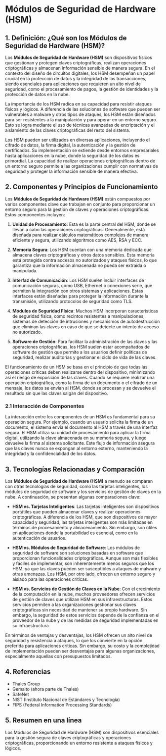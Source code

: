 # Módulos de Seguridad de Hardware (HSM)

## 1. Definición: ¿Qué son los **Módulos de Seguridad de Hardware (HSM)**?
Los **Módulos de Seguridad de Hardware (HSM)** son dispositivos físicos que gestionan y protegen claves criptográficas, realizan operaciones criptográficas y almacenan información sensible de manera segura. En el contexto del diseño de circuitos digitales, los HSM desempeñan un papel crucial en la protección de datos y la integridad de las transacciones, siendo esenciales para aplicaciones que requieren un alto nivel de seguridad, como el procesamiento de pagos, la gestión de identidades y la protección de datos en la nube.

La importancia de los HSM radica en su capacidad para resistir ataques físicos y lógicos. A diferencia de las soluciones de software que pueden ser vulnerables a malware y otros tipos de ataques, los HSM están diseñados para ser resistentes a la manipulación y para operar en un entorno seguro. Esto se logra mediante el uso de técnicas avanzadas de encriptación y el aislamiento de las claves criptográficas del resto del sistema.

Los HSM pueden ser utilizados en diversas aplicaciones, incluyendo el cifrado de datos, la firma digital, la autenticación y la gestión de certificados. Su implementación se extiende desde entornos empresariales hasta aplicaciones en la nube, donde la seguridad de los datos es primordial. La capacidad de realizar operaciones criptográficas dentro de un entorno seguro permite a las organizaciones cumplir con normativas de seguridad y proteger la información sensible de manera efectiva.

## 2. Componentes y Principios de Funcionamiento
Los **Módulos de Seguridad de Hardware (HSM)** están compuestos por varios componentes clave que trabajan en conjunto para proporcionar un entorno seguro para la gestión de claves y operaciones criptográficas. Estos componentes incluyen:

1. **Unidad de Procesamiento**: Esta es la parte central del HSM, donde se llevan a cabo las operaciones criptográficas. Generalmente, está diseñada para realizar cálculos matemáticos complejos de manera eficiente y segura, utilizando algoritmos como AES, RSA y ECC.

2. **Memoria Segura**: Los HSM cuentan con una memoria dedicada que almacena claves criptográficas y otros datos sensibles. Esta memoria está protegida contra accesos no autorizados y ataques físicos, lo que garantiza que la información almacenada no pueda ser extraída o manipulada.

3. **Interfaz de Comunicación**: Los HSM suelen incluir interfaces de comunicación seguras, como USB, Ethernet o conexiones serie, que permiten la integración con otros sistemas y aplicaciones. Estas interfaces están diseñadas para proteger la información durante la transmisión, utilizando protocolos de seguridad como TLS.

4. **Módulos de Seguridad Física**: Muchos HSM incorporan características de seguridad física, como recintos resistentes a manipulaciones, sistemas de detección de intrusiones y mecanismos de autodestrucción que eliminan las claves en caso de que se detecte un intento de acceso no autorizado.

5. **Software de Gestión**: Para facilitar la administración de las claves y las operaciones criptográficas, los HSM suelen estar acompañados de software de gestión que permite a los usuarios definir políticas de seguridad, realizar auditorías y gestionar el ciclo de vida de las claves.

El funcionamiento de un HSM se basa en el principio de que todas las operaciones críticas deben realizarse dentro del dispositivo, minimizando así el riesgo de exposición de las claves. Cuando se requiere realizar una operación criptográfica, como la firma de un documento o el cifrado de un mensaje, los datos se envían al HSM, donde se procesan y se devuelve el resultado sin que las claves salgan del dispositivo.

### 2.1 Interacción de Componentes
La interacción entre los componentes de un HSM es fundamental para su operación segura. Por ejemplo, cuando un usuario solicita la firma de un documento, el sistema envía el documento al HSM a través de una interfaz segura. El HSM utiliza su unidad de procesamiento para aplicar la firma digital, utilizando la clave almacenada en su memoria segura, y luego devuelve la firma al sistema solicitante. Este flujo de información asegura que las claves nunca se expongan al entorno externo, manteniendo la integridad y la confidencialidad de los datos.

## 3. Tecnologías Relacionadas y Comparación
Los **Módulos de Seguridad de Hardware (HSM)** a menudo se comparan con otras tecnologías de seguridad, como las tarjetas inteligentes, los módulos de seguridad de software y los servicios de gestión de claves en la nube. A continuación, se presentan algunas comparaciones clave:

- **HSM vs. Tarjetas Inteligentes**: Las tarjetas inteligentes son dispositivos portátiles que pueden almacenar claves y realizar operaciones criptográficas. A diferencia de los HSM, que son dispositivos de mayor capacidad y seguridad, las tarjetas inteligentes son más limitadas en términos de procesamiento y almacenamiento. Sin embargo, son útiles en aplicaciones donde la portabilidad es esencial, como en la autenticación de usuarios.

- **HSM vs. Módulos de Seguridad de Software**: Los módulos de seguridad de software son soluciones basadas en software que proporcionan funcionalidades criptográficas. Aunque son más flexibles y fáciles de implementar, son inherentemente menos seguros que los HSM, ya que las claves pueden ser susceptibles a ataques de malware y otras amenazas. Los HSM, por otro lado, ofrecen un entorno seguro y aislado para las operaciones críticas.

- **HSM vs. Servicios de Gestión de Claves en la Nube**: Con el crecimiento de la computación en la nube, muchos proveedores ofrecen servicios de gestión de claves que utilizan HSM en sus infraestructuras. Estos servicios permiten a las organizaciones gestionar sus claves criptográficas sin necesidad de mantener su propio hardware. Sin embargo, la seguridad de estos servicios depende de la confianza en el proveedor de la nube y de las medidas de seguridad implementadas en su infraestructura.

En términos de ventajas y desventajas, los HSM ofrecen un alto nivel de seguridad y resistencia a ataques, lo que los convierte en la opción preferida para aplicaciones críticas. Sin embargo, su costo y la complejidad de implementación pueden ser desventajas para algunas organizaciones, especialmente aquellas con presupuestos limitados.

## 4. Referencias
- Thales Group
- Gemalto (ahora parte de Thales)
- SafeNet
- NIST (Instituto Nacional de Estándares y Tecnología)
- FIPS (Federal Information Processing Standards)

## 5. Resumen en una línea
Los Módulos de Seguridad de Hardware (HSM) son dispositivos esenciales para la gestión segura de claves criptográficas y operaciones criptográficas, proporcionando un entorno resistente a ataques físicos y lógicos.
